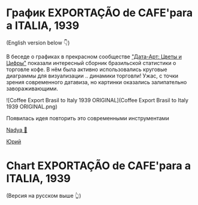 # График EXPORTAÇÃO de CAFE'para a ITALIA, 1939
(English version below 👇)

В беседе о графиках в прекрасном сообществе ["Дата-Арт: Цветы и Цифры"](https://t.me/dataart_practice) показали интересный сборник бразильской статистики о торговле кофе. В нём была активно использовались круговые диаграммы для визуализации .. динамики торговли! Ужас, с точки зрения современного датавиза, но картинки оказались залипательно завораживающими. 

![Coffee Export Brasil to Italy 1939 ORIGINAL](Coffee Export Brasil to Italy 1939 ORIGINAL.png)

Появилась идея повторить это современными инструментами  



[Nadya 🍁](https://t.me/designing_numbers)

[Юрий](https://t.me/People_Analytics)


# Chart EXPORTAÇÃO de CAFE'para a ITALIA, 1939
(Версия на русском выше 👆)


